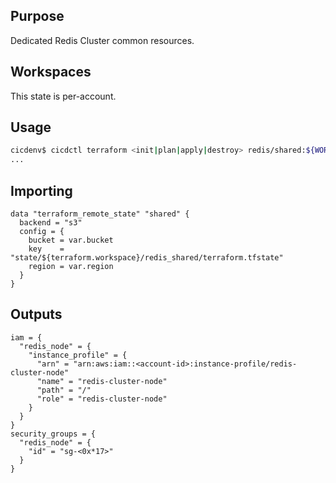 ## Purpose
Dedicated Redis Cluster common resources.

## Workspaces
This state is per-account.

## Usage
```bash
cicdenv$ cicdctl terraform <init|plan|apply|destroy> redis/shared:${WORKSPACE}
...
```

## Importing
```hcl
data "terraform_remote_state" "shared" {
  backend = "s3"
  config = {
    bucket = var.bucket
    key    = "state/${terraform.workspace}/redis_shared/terraform.tfstate"
    region = var.region
  }
}
```

## Outputs
```hcl
iam = {
  "redis_node" = {
    "instance_profile" = {
      "arn" = "arn:aws:iam::<account-id>:instance-profile/redis-cluster-node"
      "name" = "redis-cluster-node"
      "path" = "/"
      "role" = "redis-cluster-node"
    }
  }
}
security_groups = {
  "redis_node" = {
    "id" = "sg-<0x*17>"
  }
}
```
